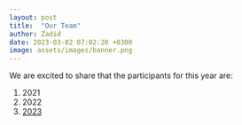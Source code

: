 ```yaml
---
layout: post
title:  "Our Team"
author: Zadid
date: 2023-03-02 07:02:20 +0300
image: assets/images/banner.png
---
```

We are excited to share that the participants for this year are:
<ol>
  <li>2021</li>
  <li>2022</li>
  <li><a href="{{site.baseurl}}/pages/2023-participants.html">2023</a></li>
</ol> 
